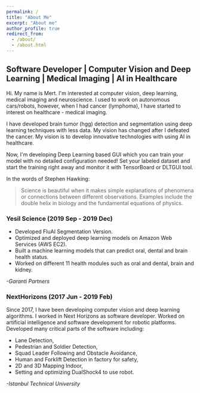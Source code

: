```yaml
---
permalink: /
title: "About Me"
excerpt: "About me"
author_profile: true
redirect_from: 
  - /about/
  - /about.html
---
```


## Software Developer | Computer Vision and Deep Learning | Medical Imaging | AI in Healthcare


Hi. My name is Mert. I'm interested at computer vision, deep learning, medical imaging and neuroscience. I used to work on autonomous cars/robots, however, when I had cancer (lymphoma), I have started to interest on healthcare - medical imaging. 

I have developed brain tumor (hgg) detection and segmentation using deep learning techniques with less data. My vision has changed after I defeated the cancer. My vision is to develop  innovative technologies with using AI in healthcare. 

Now, I'm developing Deep Learning based GUI which you can train your model with no detailed configuration needed! Set your labeled dataset and start the training right away and monitor it with TensorBoard or DLTGUI tool.

In the words of Stephen Hawking:
> Science is beautiful when it makes simple explanations of phenomena or connections between different observations. Examples include the double helix in biology and the fundamental equations of physics.

### Yesil Science (2019 Sep - 2019 Dec)
* Developed FluAI Segmentation Version.
* Optimized and deployed deep learning models on Amazon Web Services (AWS EC2).
* Built a machine learning models that can predict oral, dental and brain health status.
* Worked on different 11 health modules such as oral and dental, brain and kidney.

*-Garanti Partners*

### NextHorizons (2017 Jun - 2019 Feb)
Since 2017, I have been developing computer vision and deep learning algorithms. I worked in Next Horizons as software developer. Worked on artificial intelligence and software development for robotic platforms. Developed many critical parts of the software including:
* Lane Detection,
* Pedestrian and Soldier Detection,
* Squad Leader Following and Obstacle Avoidance,
* Human and Forklift Detection in factory for safety,
* 2D and 3D Mapping Indoor,
* Setting and optimizing DualShock4 to use robot.

*-Istanbul Technical University*
